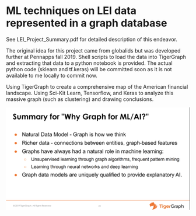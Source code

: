 # ML techniques on LEI data represented in a graph database

See LEI_Project_Summary.pdf for detailed description of this endeavor.

The original idea for this project came from globalids but was developed further at Pennapps fall 2019. Shell scripts to load the data into TigerGraph and extracting that data to a python notebook is provided. The actual python code (sklearn and tf.keras) will be committed soon as it is not available to me locally to commit now.

Using TigerGraph to create a comprehensive map of the American financial landscape. Using Sci-Kit Learn, Tensorflow, and Keras to analyze this massive graph (such as clustering) and drawing conclusions.

![image](https://raw.githubusercontent.com/ur6yr/images/master/graphml.jpg)

